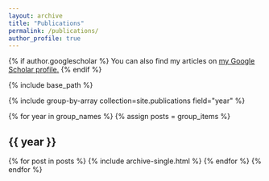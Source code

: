 ```yaml
---
layout: archive
title: "Publications"
permalink: /publications/
author_profile: true
---
```


{% if author.googlescholar %}
  You can also find my articles on <u><a href="{{author.googlescholar}}">my Google Scholar profile</a>.</u>
{% endif %}

{% include base_path %}

<!-- {% for post in site.publications reversed %}
  {% assign year=}
  {% include archive-single.html %}
{% endfor %} -->

{% include group-by-array collection=site.publications field="year" %}

{% for year in group_names %}
  {% assign posts = group_items %}
  <h2 id="{{ year | slugify }}" class="archive__subtitle">{{ year }}</h2>
  {% for post in posts %}
    {% include archive-single.html %}
  {% endfor %}
{% endfor %}